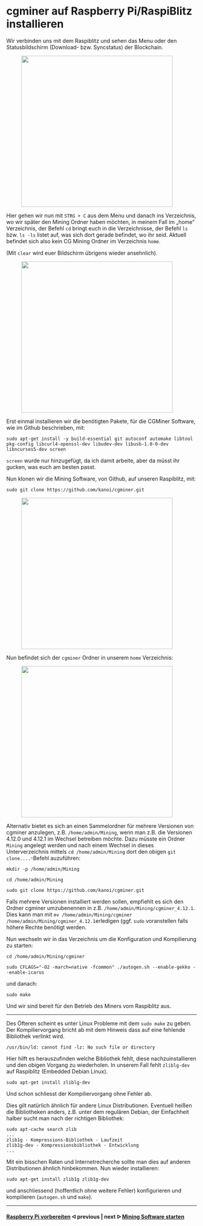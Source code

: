 # cgminer auf Raspberry Pi/RaspiBlitz installieren

Wir verbinden uns mit dem Raspiblitz und sehen das Menu oder den Statusbildschirm (Download- bzw. Syncstatus) der Blockchain.

<!--![image](https://user-images.githubusercontent.com/108099690/203105607-45735953-d43f-427a-afec-fdea43d085ef.png)-->
<figure>
    <img src="https://user-images.githubusercontent.com/108099690/203105607-45735953-d43f-427a-afec-fdea43d085ef.png" alt="" width="400" />
    <!--<figcaption></figcaption>-->
</figure>

Hier gehen wir nun mit `STRG + C` aus dem Menu und danach ins Verzeichnis, wo wir später den Mining Ordner haben möchten, in meinem Fall im „home“ Verzeichnis, der 
Befehl `cd` bringt euch in die Verzeichnisse, der Befehl `ls` bzw. `ls -ls` listet auf, was sich dort gerade befindet, wo ihr seid.
Aktuell befindet sich also kein CG Mining Ordner im Verzeichnis `home`.

(Mit `clear` wird euer Bildschirm übrigens wieder ansehnlich).

<!--![image](https://user-images.githubusercontent.com/108099690/203105156-0626b9aa-b59f-486e-b3a8-645c4a9f4a02.png)-->
<figure>
    <img src="https://user-images.githubusercontent.com/108099690/203105156-0626b9aa-b59f-486e-b3a8-645c4a9f4a02.png" alt="" width="400" />
    <!--<figcaption></figcaption>-->
</figure>

Erst einmal installieren wir die benötigten Pakete, für die CGMiner Software, wie im Github beschrieben, mit:

```console
sudo apt-get install -y build-essential git autoconf automake libtool pkg-config libcurl4-openssl-dev libudev-dev libusb-1.0-0-dev libncurses5-dev screen
```

`screen` wurde nur hinzugefügt, da ich damit arbeite, aber da müsst ihr gucken, was euch am besten passt.

Nun klonen wir die Mining Software, von Github, auf unseren Raspiblitz, mit:

```console
sudo git clone https://github.com/kanoi/cgminer.git
```

<!--![image](https://user-images.githubusercontent.com/108099690/203105854-38d40551-0ed4-4d53-beab-4014dfac00e8.png)-->
<figure>
    <img src="https://user-images.githubusercontent.com/108099690/203105854-38d40551-0ed4-4d53-beab-4014dfac00e8.png" alt="" width="400" />
    <!--<figcaption></figcaption>-->
</figure>

Nun befindet sich der `cgminer` Ordner in unserem `home` Verzeichnis:

<!--![image](https://user-images.githubusercontent.com/108099690/203105995-909c31ad-4f4a-4562-b50b-0ef444a3e1e0.png)-->
<figure>
    <img src="https://user-images.githubusercontent.com/108099690/203105995-909c31ad-4f4a-4562-b50b-0ef444a3e1e0.png" alt="" width="400" />
    <!--<figcaption></figcaption>-->
</figure>

Alternativ bietet es sich an einen Sammelordner für mehrere Versionen von cgminer anzulegen, z.B. `/home/admin/Mining`, wenn man z.B. die Versionen 4.12.0 und 4.12.1 im Wechsel betreiben möchte. Dazu müsste ein Ordner `Mining` angelegt werden und nach einem Wechsel in dieses Unterverzeichnis mittels `cd /home/admin/Mining` dort den obigen `git clone....`-Befehl auzuführen:

```console
mkdir -p /home/admin/Mining
```

```console
cd /home/admin/Mining
```

```console
sudo git clone https://github.com/kanoi/cgminer.git
```
Falls mehrere Versionen installiert werden sollen, empfiehlt es sich den Ordner cgminer umzubenennen in z.B. `/home/admin/Mining/cgminer_4.12.1`. Dies kann man mit `mv /home/admin/Mining/cgminer /home/admin/Mining/cgminer_4.12.1`erledigen (ggf. `sudo` voranstellen falls höhere Rechte benötigt werden.

Nun wechseln wir in das Verzeichnis um die Konfiguration und Kompilierung zu starten:

```console
cd /home/admin/Mining/cgminer
```

```console
sudo CFLAGS="-O2 -march=native -fcommon" ./autogen.sh --enable-gekko --enable-icarus
```

und danach:

```console 
sudo make
```

Und wir sind bereit für den Betrieb des Miners vom Raspiblitz aus.

---

Des Öfteren scheint es unter Linux Probleme mit dem `sudo make` zu geben. Der Kompiliervorgang bricht ab mit dem Hinweis dass auf eine fehlende Bibliothek verlinkt wird.

```console
/usr/bin/ld: cannot find -lz: No such file or directory
```

Hier hilft es herauszufinden welche Bibliothek fehlt, diese nachzuinstallieren und den obigen Vorgang zu wiederholen. In unserem Fall fehlt `zliblg-dev` auf Raspiblitz (Embedded Debian Linux).

```console
sudo apt-get install zliblg-dev
```

Und schon schliesst der Kompiliervorgang ohne Fehler ab.

Dies gilt natürlich ähnlich für andere Linux Distributionen. Eventuell heißen die Bibliotheken anders, z.B. unter dem regulären Debian, der Einfachheit halber sucht man nach der richtigen Bibliothek:

```console
sudo apt-cache search zlib
...
zlib1g - Kompressions-Bibliothek - Laufzeit
zlib1g-dev - Kompressionsbibliothek - Entwicklung
...
```

Mit ein bisschen Raten und Internetrecherche sollte man dies auf anderen Distributionen ähnlich hinbekommen. Nun wieder installieren:

```console
sudo apt-get install zlib1g zlib1g-dev
```

und anschliessend (hoffentlich ohne weitere Fehler) konfigurieren und kompilieren (`autogen.sh` und `make`).

---

#### [Raspberry Pi vorbereiten](/prepare_pi.md)  ᐊ  previous | next  ᐅ  [Mining Software starten](start_mining.md)
